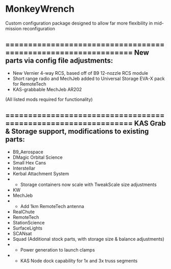 MonkeyWrench
============

Custom configuration package designed to allow far more flexibility in mid-mission reconfiguration

===============================================================
New parts via config file adjustments:
----------------------------------
+ New Vernier 4-way RCS, based off of B9 12-nozzle RCS module
+ Short range radio and MechJeb added to Universal Storage EVA-X pack for RemoteTech
+ KAS-grabbable MechJeb AR202

 (All listed mods required for functionality)

===============================================================
KAS Grab & Storage support, modifications to existing parts:
------------------------
+ B9_Aerospace
+ DMagic Orbital Science
+ Small Hex Cans 
+ Interstellar
+ Kerbal Attachment System
+ + Storage containers now scale with TweakScale size adjustments
+ KW
+ MechJeb
+ + Add 1km RemoteTech antenna
+ RealChute
+ RemoteTech
+ StationScience
+ SurfaceLights
+ SCANsat
+ Squad (Additional stock parts, with storage size & balance adjustments)
+ + Power generation to launch clamps
+ + KAS Node dock capability for 1x and 3x  truss segments




